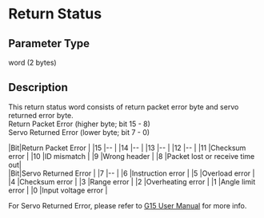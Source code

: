 # Return Status #

## Parameter Type ##
word (2 bytes)

## Description ##
This return status word consists of return packet error byte and servo returned error byte.<br/>
Return Packet Error (higher byte; bit 15 - 8)<br/>
Servo Returned Error (lower byte; bit 7 - 0)

|Bit|Return Packet Error  					|
|15 |--                   					|
|14 |--                   					|
|13 |--                   					|
|12 |--                   					|
|11 |Checksum error       					|
|10 |ID mismatch          					|
|9  |Wrong header         					|
|8  |Packet lost or receive time out|
<br/>
|Bit|Servo Returned Error 					|
|7  |--                   					|
|6  |Instruction error    					|
|5  |Overload error       					|
|4  |Checksum error       					|
|3  |Range error          					|
|2  |Overheating error   					 	|
|1  |Angle limit error    					|
|0  |Input voltage error  					|

For Servo Returned Error, please refer to [G15 User Manual](http://www.cytron.com.my/viewProduct.php?pid=NzgIAyY1NzkGDzITKjMRIYYmFZsFAKCVNg2CEuolxkk=) for more info.